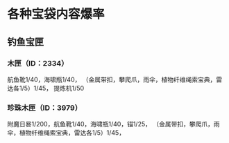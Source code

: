 # 各种宝袋内容爆率

## 钓鱼宝匣

### 木匣（ID：2334）
航鱼靴1/40，海啸瓶1/40，
（金属带扣，攀爬爪，雨伞，植物纤维绳索宝典，雷达各1/5）1/45，
提炼机1/50

### 珍珠木匣（ID：3979）
附魔日晷1/200，航鱼靴1/40，海啸瓶1/40，锚1/25，
（金属带扣，攀爬爪，雨伞，植物纤维绳索宝典，雷达各1/5）1/45，
